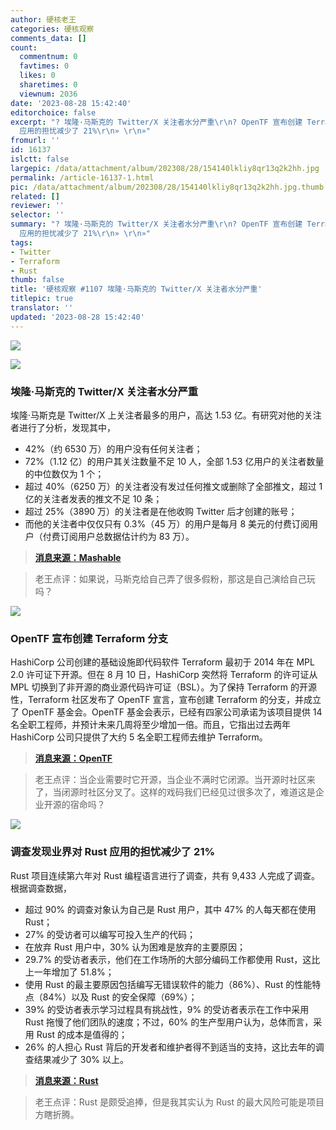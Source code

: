 ```yaml
---
author: 硬核老王
categories: 硬核观察
comments_data: []
count:
  commentnum: 0
  favtimes: 0
  likes: 0
  sharetimes: 0
  viewnum: 2036
date: '2023-08-28 15:42:40'
editorchoice: false
excerpt: "? 埃隆·马斯克的 Twitter/X 关注者水分严重\r\n? OpenTF 宣布创建 Terraform 分支\r\n? 调查发现业界对 Rust
  应用的担忧减少了 21%\r\n» \r\n»"
fromurl: ''
id: 16137
islctt: false
largepic: /data/attachment/album/202308/28/154140lkliy8qr13q2k2hh.jpg
permalink: /article-16137-1.html
pic: /data/attachment/album/202308/28/154140lkliy8qr13q2k2hh.jpg.thumb.jpg
related: []
reviewer: ''
selector: ''
summary: "? 埃隆·马斯克的 Twitter/X 关注者水分严重\r\n? OpenTF 宣布创建 Terraform 分支\r\n? 调查发现业界对 Rust
  应用的担忧减少了 21%\r\n» \r\n»"
tags:
- Twitter
- Terraform
- Rust
thumb: false
title: '硬核观察 #1107 埃隆·马斯克的 Twitter/X 关注者水分严重'
titlepic: true
translator: ''
updated: '2023-08-28 15:42:40'
---
```


![](/data/attachment/album/202308/28/154140lkliy8qr13q2k2hh.jpg)


![](/data/attachment/album/202308/28/154149tj972vw9j7qb2vv7.jpg)


### 埃隆·马斯克的 Twitter/X 关注者水分严重


埃隆·马斯克是 Twitter/X 上关注者最多的用户，高达 1.53 亿。有研究对他的关注者进行了分析，发现其中，


* 42%（约 6530 万）的用户没有任何关注者；
* 72%（1.12 亿）的用户其关注数量不足 10 人，全部 1.53 亿用户的关注者数量的中位数仅为 1 个；
* 超过 40%（6250 万）的关注者没有发过任何推文或删除了全部推文，超过 1 亿的关注者发表的推文不足 10 条；
* 超过 25%（3890 万）的关注者是在他收购 Twitter 后才创建的账号；
* 而他的关注者中仅仅只有 0.3%（45 万）的用户是每月 8 美元的付费订阅用户（付费订阅用户总数据估计约为 83 万）。



> 
> **[消息来源：Mashable](https://mashable.com/article/elon-musk-x-twitter-follower-data)**
> 
> 
> 



> 
> 老王点评：如果说，马斯克给自己弄了很多假粉，那这是自己演给自己玩吗？
> 
> 
> 


![](/data/attachment/album/202308/28/154202l60o656as5ht02n2.jpg)


### OpenTF 宣布创建 Terraform 分支


HashiCorp 公司创建的基础设施即代码软件 Terraform 最初于 2014 年在 MPL 2.0 许可证下开源。但在 8 月 10 日，HashiCorp 突然将 Terraform 的许可证从 MPL 切换到了非开源的商业源代码许可证（BSL）。为了保持 Terraform 的开源性，Terraform 社区发布了 OpenTF 宣言，宣布创建 Terraform 的分支，并成立了 OpenTF 基金会。OpenTF 基金会表示，已经有四家公司承诺为该项目提供 14 名全职工程师，并预计未来几周将至少增加一倍。而且，它指出过去两年 HashiCorp 公司只提供了大约 5 名全职工程师去维护 Terraform。



> 
> **[消息来源：OpenTF](https://opentf.org/announcement)**
> 
> 
> 



> 
> 老王点评：当企业需要时它开源，当企业不满时它闭源。当开源时社区来了，当闭源时社区分叉了。这样的戏码我们已经见过很多次了，难道这是企业开源的宿命吗？
> 
> 
> 


![](/data/attachment/album/202308/28/154216ffjzk3mf3fz87jh7.jpg)


### 调查发现业界对 Rust 应用的担忧减少了 21%


Rust 项目连续第六年对 Rust 编程语言进行了调查，共有 9,433 人完成了调查。根据调查数据，


* 超过 90% 的调查对象认为自己是 Rust 用户，其中 47% 的人每天都在使用 Rust；
* 27% 的受访者可以编写可投入生产的代码；
* 在放弃 Rust 用户中，30% 认为困难是放弃的主要原因；
* 29.7% 的受访者表示，他们在工作场所的大部分编码工作都使用 Rust，这比上一年增加了 51.8%；
* 使用 Rust 的最主要原因包括编写无错误软件的能力（86%）、Rust 的性能特点（84%）以及 Rust 的安全保障（69%）；
* 39% 的受访者表示学习过程具有挑战性，9% 的受访者表示在工作中采用 Rust 拖慢了他们团队的速度；不过，60% 的生产型用户认为，总体而言，采用 Rust 的成本是值得的；
* 26% 的人担心 Rust 背后的开发者和维护者得不到适当的支持，这比去年的调查结果减少了 30% 以上。



> 
> **[消息来源：Rust](https://blog.rust-lang.org/2023/08/07/Rust-Survey-2023-Results.html)**
> 
> 
> 



> 
> 老王点评：Rust 是颇受追捧，但是我其实认为 Rust 的最大风险可能是项目方瞎折腾。
> 
> 
>